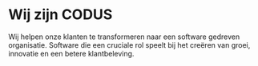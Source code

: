 # Wij zijn CODUS

Wij helpen onze klanten te transformeren naar een software gedreven organisatie. Software die een cruciale rol speelt bij het creëren van groei, innovatie en een betere klantbeleving.